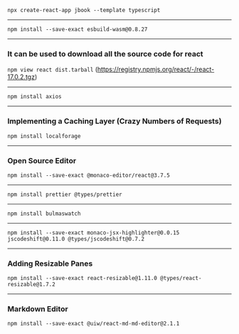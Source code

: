 `npx create-react-app jbook --template typescript`

--------
`npm install --save-exact esbuild-wasm@0.8.27`

--------
### It can be used to download all the source code for react
`npm view react dist.tarball` (https://registry.npmjs.org/react/-/react-17.0.2.tgz)

--------
`npm install axios`

--------
### Implementing a Caching Layer (Crazy Numbers of Requests)
`npm install localforage`

--------
### Open Source Editor
`npm install --save-exact @monaco-editor/react@3.7.5`

--------
`npm install prettier @types/prettier`

--------
`npm install bulmaswatch`

--------
`npm install --save-exact monaco-jsx-highlighter@0.0.15 jscodeshift@0.11.0 @types/jscodeshift@0.7.2`

--------
### Adding Resizable Panes
`npm install --save-exact react-resizable@1.11.0 @types/react-resizable@1.7.2`

--------
### Markdown Editor
`npm install --save-exact @uiw/react-md-md-editor@2.1.1`